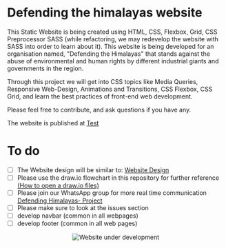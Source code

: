 # Defending the himalayas website

This Static Website is being created using HTML, CSS, Flexbox, Grid, CSS Preprocessor SASS (while refactoring, we may redevelop the website with SASS into order to learn about it). This website is being developed for an organisation named, "Defending the Himalayas" that stands against the abuse of environmental and human rights by different industrial giants and governments in the region.

Through this project we will get into CSS topics like Media Queries, Responsive Web-Design, Animations and Transitions, CSS Flexbox, CSS Grid, and learn the best practices of front-end web development. 

Please feel free to contribute, and ask questions if you have any.

The website is published at [Test](https://nishkarsh01.github.io/defending-himalayas-website/)


# To do

- [ ] The Website design will be similar to: [Website Design](https://nifty-bohr-a9a59c.netlify.app/)
- [ ] Please use the draw.io flowchart in this repository for further reference [(How to open a draw.io files)](https://www.wikihow.com/Open-a-Draw-Io-File)
- [ ] Please join our WhatsApp group for more real time communication [Defending Himalayas- Project](https://chat.whatsapp.com/FMv6iKUEbxu0I4DxbE6NYc)
- [ ] Please make sure to look at the issues section
- [ ] develop navbar (common in all webpages) 
- [ ] develop footer (common in all web pages)

<center>

![Website under development](https://media.giphy.com/media/ocuQpTqeFlDOP4fFJI/giphy.gif)

</center>
